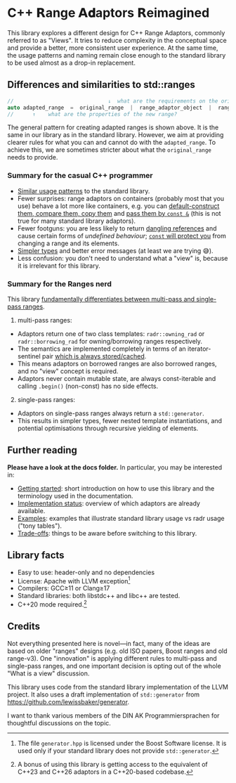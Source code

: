 # C++ 𝗥ange 𝗔𝐝aptors 𝗥eimagined

This library explores a different design for C++ Range Adaptors, commonly referred to as "Views". It tries to reduce complexity in the conceptual space and provide a better, more consistent user experience.
At the same time, the usage patterns and naming remain close enough to the standard library to be used almost as a drop-in replacement.

## Differences and similarities to std::ranges

```cpp
//                              ↓  what are the requirements on the original range?
auto adapted_range  =  original_range  |  range_adaptor_object  |  range_adaptor_object2;
//      ↑    what are the properties of the new range?
```

The general pattern for creating adapted ranges is shown above. It is the same in our library as in the standard library.
However, we aim at providing clearer rules for what you can and cannot do with the `adapted_range`.
To achieve this, we are sometimes stricter about what the `original_range` needs to provide.


### Summary for the casual C++ programmer

* [Similar usage patterns](./docs/getting_started.md) to the standard library.
* Fewer surprises: range adaptors on containers (probably most that you use) behave a lot more like containers, e.g. you can [default-construct them, compare them, copy them](./docs/regular.md) and [pass them by `const &`](./docs/const.md) (this is not true for many standard library adaptors).
* Fewer footguns: you are less likely to return [dangling references](./docs/safety.md) and cause certain forms of *undefined behaviour*; [`const` will protect you](./docs/const.md) from changing a range and its elements.
* [Simpler types](./docs/simpler_types.md) and better error messages (at least we are trying :sweat_smile:).
* Less confusion: you don't need to understand what a "view" is, because it is irrelevant for this library.

### Summary for the Ranges nerd

This library [fundamentally differentiates between multi-pass and single-pass ranges](./docs/range_properties.md).

1. multi-pass ranges:
  * Adaptors return one of two class templates: `radr::owning_rad` or `radr::borrowing_rad` for owning/borrowing ranges respectively.
  * The semantics are implemented completely in terms of an iterator-sentinel pair [which is always stored/cached](./docs/caching_begin.md).
  * This means adaptors on borrowed ranges are also borrowed ranges, and no "view" concept is required.
  * Adaptors never contain mutable state, are always const-iterable and calling `.begin()` (non-const) has no side effects.
2. single-pass ranges:
  * Adaptors on single-pass ranges always return a `std::generator`.
  * This results in simpler types, fewer nested template instantiations, and potential optimisations through recursive yielding of elements.


## Further reading

**Please have a look at the docs folder.**
In particular, you may be interested in:

* [Getting started](./docs/getting_started.md): short introduction on how to use this library and the terminology used in the documentation.
* [Implementation status](./docs/implementation_status.md): overview of which adaptors are already available.
* [Examples](./docs/examples.md): examples that illustrate standard library usage vs radr usage ("tony tables").
* [Trade-offs](./docs/tradeoffs.md): things to be aware before switching to this library.

## Library facts

* Easy to use: header-only and no dependencies
* License: Apache with LLVM exception[^boost]
* Compilers: GCC≥11 or Clang≥17
* Standard libraries: both libstdc++ and libc++ are tested.
* C++20 mode required.[^std]

[^boost]: The file `generator.hpp` is licensed under the Boost Software license. It is used only if your standard library does not provide `std::generator`.

[^std]: A bonus of using this library is getting access to the equivalent of C++23 and C++26 adaptors in a C++20-based codebase.

## Credits

Not everything presented here is novel—in fact, many of the ideas are based on older "ranges" designs (e.g. old ISO papers, Boost ranges and old range-v3).
One "innovation" is applying different rules to multi-pass and single-pass ranges, and one important decision is opting out of the whole "What is a view" discussion.

This library uses code from the standard library implementation of the LLVM project. It also uses a draft implementation of `std::generator` from https://github.com/lewissbaker/generator.

I want to thank various members of the DIN AK Programmiersprachen for thoughtful discussions on the topic.


